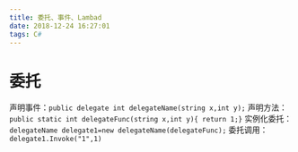 ```yaml
---
title: 委托、事件、Lambad
date: 2018-12-24 16:27:01
tags: C#
---
```

# 委托
声明事件：`public delegate int delegateName(string x,int y);`
声明方法：`public static int delegateFunc(string x,int y){ return 1;}`
实例化委托：`delegateName delegate1=new delegateName(delegateFunc);`
委托调用：`delegate1.Invoke("1",1)`

